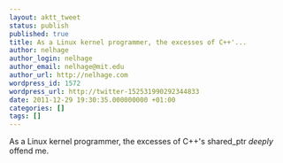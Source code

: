 ```yaml
---
layout: aktt_tweet
status: publish
published: true
title: As a Linux kernel programmer, the excesses of C++'...
author: nelhage
author_login: nelhage
author_email: nelhage@mit.edu
author_url: http://nelhage.com
wordpress_id: 1572
wordpress_url: http://twitter-152531990292344833
date: 2011-12-29 19:30:35.000000000 +01:00
categories: []
tags: []
---
```

As a Linux kernel programmer, the excesses of C++'s shared_ptr *deeply* offend me.
